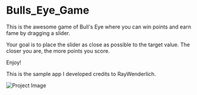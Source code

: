 # Bulls_Eye_Game

This is the awesome game of Bull's Eye where you can win points and earn fame by dragging a slider.

Your goal is to place the slider as close as possible to the target value. The closer you are, the more points you score.

Enjoy!

This is the sample app I developed credits to RayWenderlich.


![Project Image](https://user-images.githubusercontent.com/13076610/41907764-421d72b0-795b-11e8-96fc-a72461d0b9d2.jpg)

